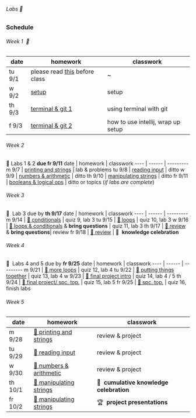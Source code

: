 
###### Labs&nbsp;:test_tube:

### Schedule 

###### Week 1&nbsp; :date:

date | homework | classwork
---- | ------ | ---------
tu 9/1 | please read [this](https://github.com/mrWallaceMadeira/salesPitch) before class| ~
w 9/2 | [setup](https://github.com/mrWallaceMadeira/setupGuide) | setup
th 9/3 | [terminal & git 1](https://github.com/mrWallaceMadeira/lesson2) | using terminal with git
f 9/3 | [terminal & git 2](https://github.com/mrWallaceMadeira/lesson3) | how to use intellij, wrap up setup

###### Week 2
:test_tube:&nbsp;Labs 1 & 2 **due fr 9/11**
date | homework | classwork
---- | ------ | ---------
m 9/7 | [printing and strings](https://github.com/mrWallaceMadeira/lesson4) | lab & problems
tu 9/8 | [reading input](https://github.com/mrWallaceMadeira/lesson5) | ditto
w 9/9 | [numbers & arithmetic](https://github.com/mrWallaceMadeira/lesson6) | ditto
th 9/10 | [manipulating strings](https://github.com/mrWallaceMadeira/lesson7) | ditto
fr 9/11 | [booleans & logical ops](https://github.com/mrWallaceMadeira/lesson8) | ditto or topics (_if labs are complete_)

###### Week 3
:test_tube:&nbsp; Lab 3 due by **th 9/17**
date | homework | classwork
---- | ------ | ---------
m 9/14 | [:paperclip: conditionals](https://github.com/mrWallaceMadeira/lesson1) | quiz 9, lab 3
tu 9/15 | [:paperclip: loops](https://google.com) | quiz 10, lab 3
w 9/16 | [:paperclip: loops & conditionals](https://google.com) & **bring questions** | quiz 11, lab 3
th 9/17 | [:paperclip: review](https://google.com) & **bring questions**| review
fr 9/18 | [:paperclip: review](https://google.com) | :tada:&nbsp; **knowledge celebration**

###### Week 4
:test_tube:&nbsp; Labs 4 and 5 due by **fr 9/25**
date | homework | classwork
---- | ------ | ---------
m 9/21 | [:paperclip: more loops](https://github.com/mrWallaceMadeira/lesson1) | quiz 12, lab 4
tu 9/22 | [:paperclip: putting things together](https://google.com) | quiz 13, lab 4
w 9/23 | [:paperclip: final project intro](https://google.com) | quiz 14, lab 4 / 5
th 9/24 | [:paperclip: final project/ spc. top.](https://google.com) | quiz 15, lab 5
fr 9/25 | [:paperclip: spc. top.](https://google.com) | quiz 16, finish labs

###### Week 5
date | homework | classwork
---- | ------ | ---------
m 9/28 | [:paperclip: printing and strings](https://github.com/mrWallaceMadeira/lesson1) | review & project
tu 9/29 | [:paperclip: reading input](https://google.com) | review & project
w 9/30 | [:paperclip: numbers & arithmetic](https://google.com) | review & project
th 10/1 | [:paperclip: manipulating strings](https://google.com) | :tada:&nbsp; **cumulative knowledge celebration**
fr 10/2 | [:paperclip: manipulating strings](https://google.com) | :trophy:&nbsp; **project presentations**


